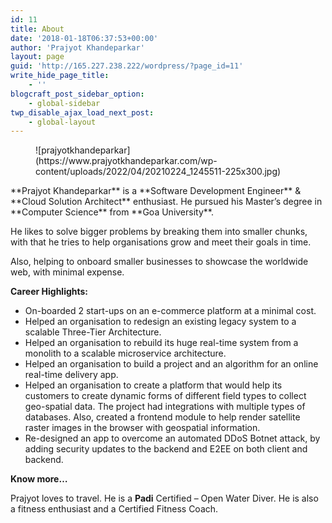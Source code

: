 ```yaml
---
id: 11
title: About
date: '2018-01-18T06:37:53+00:00'
author: 'Prajyot Khandeparkar'
layout: page
guid: 'http://165.227.238.222/wordpress/?page_id=11'
write_hide_page_title:
    - ''
blogcraft_post_sidebar_option:
    - global-sidebar
twp_disable_ajax_load_next_post:
    - global-layout
---
```


<div class="wp-container-2 wp-block-columns"><div class="wp-container-1 wp-block-column" style="flex-basis:100%"><div class="wp-block-image"><figure class="aligncenter">![prajyotkhandeparkar](https://www.prajyotkhandeparkar.com/wp-content/uploads/2022/04/20210224_1245511-225x300.jpg)</figure></div></div></div>**Prajyot Khandeparkar** is a **Software Development Engineer** &amp; **Cloud Solution Architect** enthusiast. He pursued his Master’s degree in **Computer Science** from **Goa University**.

He likes to solve bigger problems by breaking them into smaller chunks, with that he tries to help organisations grow and meet their goals in time.

Also, helping to onboard smaller businesses to showcase the worldwide web, with minimal expense.

**Career Highlights:**

- On-boarded 2 start-ups on an e-commerce platform at a minimal cost.
- Helped an organisation to redesign an existing legacy system to a scalable Three-Tier Architecture.
- Helped an organisation to rebuild its huge real-time system from a monolith to a scalable microservice architecture.
- Helped an organisation to build a project and an algorithm for an online real-time delivery app.
- Helped an organisation to create a platform that would help its customers to create dynamic forms of different field types to collect geo-spatial data. The project had integrations with multiple types of databases. Also, created a frontend module to help render satellite raster images in the browser with geospatial information.
- Re-designed an app to overcome an automated DDoS Botnet attack, by adding security updates to the backend and E2EE on both client and backend.

**Know more…**

Prajyot loves to travel. He is a **Padi** Certified – Open Water Diver. He is also a fitness enthusiast and a Certified Fitness Coach.
